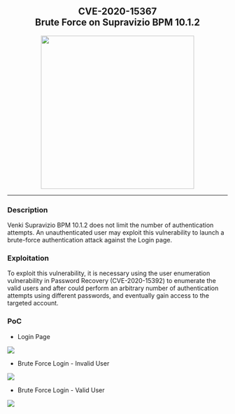 <h2 align="center">
  CVE-2020-15367 
  <br/>
  Brute Force on Supravizio BPM 10.1.2
</h2>

<p align="center">
  <img src="https://user-images.githubusercontent.com/49153346/88341987-f021ac00-cd14-11ea-836b-0fba611d7540.png" width="350" />
</p>

<hr>

### Description

Venki Supravizio BPM 10.1.2 does not limit the number of authentication attempts. An unauthenticated user may exploit this vulnerability to launch a brute-force authentication attack against the Login page.


### Exploitation

To exploit this vulnerability, it is necessary using the user enumeration vulnerability in Password Recovery (CVE-2020-15392) to enumerate the valid users and after could perform an arbitrary number of authentication attempts using different passwords, and eventually gain access to the targeted account.


### PoC

* Login Page

<img src="https://user-images.githubusercontent.com/49153346/86490915-74e55f80-bd3f-11ea-8806-7babbd5f1491.JPG"/>

<br />

* Brute Force Login - Invalid User 

<img src="https://user-images.githubusercontent.com/49153346/86490924-7878e680-bd3f-11ea-8a0e-4792f8ed33f6.jpg"/>

<br />

* Brute Force Login - Valid User 

<img src="https://user-images.githubusercontent.com/49153346/86490926-7adb4080-bd3f-11ea-9331-e389fa44783f.jpg"/>
